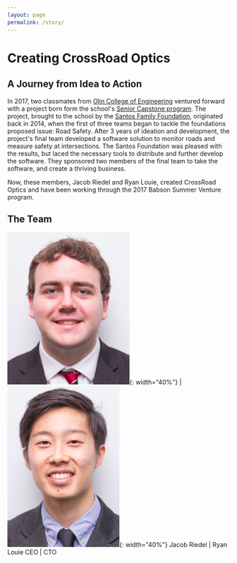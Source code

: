 ```yaml
---
layout: page
permalink: /story/
---
```


# Creating CrossRoad Optics
## A Journey from Idea to Action

In 2017, two classmates from [Olin College of Engineering](http://www.olin.edu/) ventured forward with a project born form the school's [Senior Capstone program](http://www.olin.edu/collaborate/scope). The project, brought to the school by the [Santos Family Foundation](http://fdnweb.org/santos/), originated back in 2014, when the first of three teams began to tackle the foundations proposed issue: Road Safety. After 3 years of ideation and development, the project's final team developed a software solution to monitor roads and measure safety at intersections. The Santos Foundation was pleased with the results, but laced the necessary tools to distribute and further develop the software. They sponsored two members of the final team to take the software, and create a thriving business. 

Now, these members, Jacob Riedel and Ryan Louie, created CrossRoad Optics and have been working through the 2017 Babson Summer Venture program.  

## The Team

![Loading...](/img/Scope_Expo-Jacob.png){: width="40%"} | ![Loading...](/img/Scope_Expo-Ryan.png){: width="40%"}
Jacob Riedel | Ryan Louie
CEO  | CTO 




